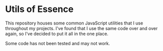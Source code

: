 # Utils of Essence

This repository houses some common JavaScript utilities that I use throughout my projects. I've found that I use the same code over and over again, so I've decided to put it all in the one place.

Some code has not been tested and may not work.
